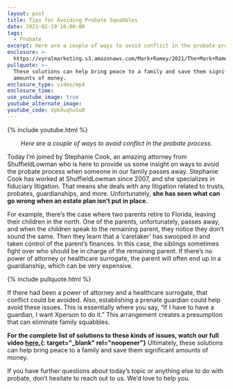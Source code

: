 ```yaml
---
layout: post
title: Tips for Avoiding Probate Squabbles
date: 2021-02-19 16:00:00
tags:
  - Probate
excerpt: Here are a couple of ways to avoid conflict in the probate process.
enclosure: >-
  https://vyralmarketing.s3.amazonaws.com/Mark+Ramey/2021/The+Mark+Ramey+Group_++How+To+Avoid+Probate+short+video.mp4
pullquote: >-
  These solutions can help bring peace to a family and save them significant
  amounts of money.
enclosure_type: video/mp4
enclosure_time:
use_youtube_image: true
youtube_alternate_image:
youtube_code: VpkXuqhuSu0
---
```


{% include youtube.html %}

<p style="text-align: center;"><em>Here are a couple of ways to avoid conflict in the probate process.</em></p>

Today I’m joined by Stephanie Cook, an amazing attorney from ShuffieldLowman who is here to provide us some insight on ways to avoid the probate process when someone in our family passes away. Stephanie Cook has worked at ShuffieldLowman since 2007, and she specializes in fiduciary litigation. That means she deals with any litigation related to trusts, probates, guardianships, and more. Unfortunately, **she has seen what can go wrong when an estate plan isn’t put in place.**

For example, there’s the case where two parents retire to Florida, leaving their children in the north. One of the parents, unfortunately, passes away, and when the children speak to the remaining parent, they notice they don’t sound the same. Then they learn that a ‘caretaker’ has swooped in and taken control of the parent’s finances. In this case, the siblings sometimes fight over who should be in charge of the remaining parent. If there’s no power of attorney or healthcare surrogate, the parent will often end up in a guardianship, which can be very expensive.

{% include pullquote.html %}

If there had been a power of attorney and a healthcare surrogate, that conflict could be avoided. Also, establishing a prenate guardian could help avoid these issues. This is essentially where you say, “If I have to have a guardian, I want Xperson to do it.” This arrangement creates a presumption that can eliminate family squabbles.

**For the complete list of solutions to these kinds of issues, watch our full video [here.](https://themarkrameygroup.com/probate/){: target="_blank" rel="noopener"}** Ultimately, these solutions can help bring peace to a family and save them significant amounts of money.

If you have further questions about today’s topic or anything else to do with probate, don’t hesitate to reach out to us. We’d love to help you.

